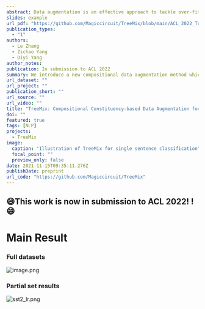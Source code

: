 ```yaml
---
abstract: Data augmentation is an effective approach to tackle over-fitting. Many previous works have proposed different data augmentations strategies for NLP, such as noise injection, word replacement,  back-translation etc. Though effective, they missed one important characteristic of language--compositionality, meaning of a complex expression is built from its sub-parts. Motivated by this, we propose a compositional data augmentation approach for natural language understanding called TreeMix. Specifically, TreeMix leverages constituency parsing tree to decompose sentences into constituent sub-structures and the Mixup data augmentation technique to recombine them to generate new sentences. Compared with previous approaches, TreeMix introduces greater diversity to the samples generated and encourages models to learn compositionality of NLP data. Extensive experiments on text classification and semantic parsing benchmarks demonstrate that TreeMix outperforms current state-of-the-art data augmentation methods.
slides: example
url_pdf: "https://github.com/Magiccircuit/TreeMix/blob/main/ACL_2022_TreeMix.pdf"
publication_types:
  - "1"
authors:
  - Le Zhang
  - Zichao Yang
  - Diyi Yang
author_notes:
publication: In submission to ACL 2022
summary: We introduce a new compositional data augmentation method which encourages models to learn compositionality of NLP data and outperforms current state-of-the-art data augmentation methods on several benchmarks.
url_dataset: ""
url_project: ""
publication_short: ""
url_source: ""
url_video: ""
title: "TreeMix: Compositional Constituency-based Data Augmentation for Natural Language Understanding"
doi: ""
featured: true
tags: [NLP]
projects:
  - TreeMix
image:
  caption: "Illustration of TreeMix for single sentence classification"
  focal_point: ""
  preview_only: false
date: 2021-11-15T09:35:11.276Z
publishDate: preprint
url_code: "https://github.com/Magiccircuit/TreeMix"
---
```


##  :smile:This work is now in submission to ACL 2022! ! :smile:

# Main Result 

### Full datasets

![image.png](https://i.loli.net/2021/11/16/j4tEyJ5NpfTWIwA.png)

### Partial set results

![sst2_lr.png](https://i.loli.net/2021/11/16/iOStwlsmyh8zC2Z.png)


